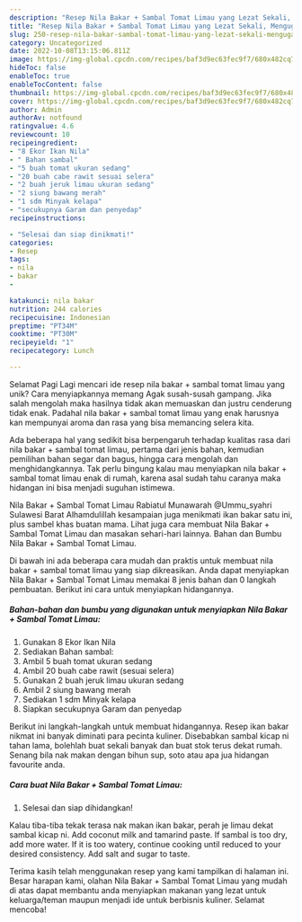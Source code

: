 ```yaml
---
description: "Resep Nila Bakar + Sambal Tomat Limau yang Lezat Sekali, Mengugah Selera"
title: "Resep Nila Bakar + Sambal Tomat Limau yang Lezat Sekali, Mengugah Selera"
slug: 250-resep-nila-bakar-sambal-tomat-limau-yang-lezat-sekali-mengugah-selera
category: Uncategorized
date: 2022-10-08T13:15:06.811Z
image: https://img-global.cpcdn.com/recipes/baf3d9ec63fec9f7/680x482cq70/nila-bakar-sambal-tomat-limau-foto-resep-utama.jpg
hideToc: false
enableToc: true
enableTocContent: false
thumbnail: https://img-global.cpcdn.com/recipes/baf3d9ec63fec9f7/680x482cq70/nila-bakar-sambal-tomat-limau-foto-resep-utama.jpg
cover: https://img-global.cpcdn.com/recipes/baf3d9ec63fec9f7/680x482cq70/nila-bakar-sambal-tomat-limau-foto-resep-utama.jpg
author: Admin
authorAv: notfound
ratingvalue: 4.6
reviewcount: 10
recipeingredient:
- "8 Ekor Ikan Nila"
- " Bahan sambal"
- "5 buah tomat ukuran sedang"
- "20 buah cabe rawit sesuai selera"
- "2 buah jeruk limau ukuran sedang"
- "2 siung bawang merah"
- "1 sdm Minyak kelapa"
- "secukupnya Garam dan penyedap"
recipeinstructions:

- "Selesai dan siap dinikmati!"
categories:
- Resep
tags:
- nila
- bakar
- 

katakunci: nila bakar  
nutrition: 244 calories
recipecuisine: Indonesian
preptime: "PT34M"
cooktime: "PT30M"
recipeyield: "1"
recipecategory: Lunch

---
```



Selamat Pagi Lagi mencari ide resep nila bakar + sambal tomat limau yang unik? Cara menyiapkannya memang Agak susah-susah gampang. Jika salah mengolah maka hasilnya tidak akan memuaskan dan justru cenderung tidak enak. Padahal nila bakar + sambal tomat limau yang enak harusnya kan mempunyai aroma dan rasa yang bisa memancing selera kita.


Ada beberapa hal yang sedikit bisa berpengaruh terhadap kualitas rasa dari nila bakar + sambal tomat limau, pertama dari jenis bahan, kemudian pemilihan bahan segar dan bagus, hingga cara mengolah dan menghidangkannya. Tak perlu bingung kalau mau menyiapkan nila bakar + sambal tomat limau enak di rumah, karena asal sudah tahu caranya maka hidangan ini bisa menjadi suguhan istimewa.

Nila Bakar + Sambal Tomat Limau Rabiatul Munawarah @Ummu_syahri Sulawesi Barat Alhamdulillah kesampaian juga menikmati ikan bakar satu ini, plus sambel khas buatan mama. Lihat juga cara membuat Nila Bakar + Sambal Tomat Limau dan masakan sehari-hari lainnya. Bahan dan Bumbu Nila Bakar + Sambal Tomat Limau.


Di bawah ini ada beberapa cara mudah dan praktis untuk membuat nila bakar + sambal tomat limau yang siap dikreasikan. Anda dapat menyiapkan Nila Bakar + Sambal Tomat Limau memakai 8 jenis bahan dan 0 langkah pembuatan. Berikut ini cara untuk menyiapkan hidangannya.

<!--inarticleads1-->

##### Bahan-bahan dan bumbu yang digunakan untuk menyiapkan Nila Bakar + Sambal Tomat Limau:

1. Gunakan 8 Ekor Ikan Nila
1. Sediakan  Bahan sambal:
1. Ambil 5 buah tomat ukuran sedang
1. Ambil 20 buah cabe rawit (sesuai selera)
1. Gunakan 2 buah jeruk limau ukuran sedang
1. Ambil 2 siung bawang merah
1. Sediakan 1 sdm Minyak kelapa
1. Siapkan secukupnya Garam dan penyedap


Berikut ini langkah-langkah untuk membuat hidangannya. Resep ikan bakar nikmat ini banyak diminati para pecinta kuliner. Disebabkan sambal kicap ni tahan lama, bolehlah buat sekali banyak dan buat stok terus dekat rumah. Senang bila nak makan dengan bihun sup, soto atau apa jua hidangan favourite anda. 

<!--inarticleads2-->

##### Cara buat Nila Bakar + Sambal Tomat Limau:


1. Selesai dan siap dihidangkan!

Kalau tiba-tiba tekak terasa nak makan ikan bakar, perah je limau dekat sambal kicap ni. Add coconut milk and tamarind paste. If sambal is too dry, add more water. If it is too watery, continue cooking until reduced to your desired consistency. Add salt and sugar to taste. 

Terima kasih telah menggunakan resep yang kami tampilkan di halaman ini. Besar harapan kami, olahan Nila Bakar + Sambal Tomat Limau yang mudah di atas dapat membantu anda menyiapkan makanan yang lezat untuk keluarga/teman maupun menjadi ide untuk berbisnis kuliner. Selamat mencoba!

